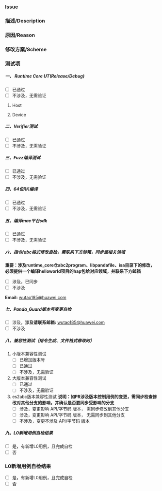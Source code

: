 ### Issue

### 描述/Description

### 原因/Reason

### 修改方案/Scheme


### **[测试项](https://gitee.com/openharmony/arkcompiler_runtime_core/wikis)**

##### **一、 Runtime Core UT(Release/Debug)**
- [ ] 已通过
- [ ] 不涉及，无需验证

1. Host

2. Device

##### **二、Verifier测试**
- [ ] 已通过
- [ ] 不涉及，无需验证

##### **三、Fuzz编译测试**
- [ ] 已通过
- [ ] 不涉及，无需验证

##### **四、64位RK编译**
- [ ] 已通过
- [ ] 不涉及，无需验证

##### **五、编译mac平台sdk**
- [ ] 已通过
- [ ] 不涉及，无需验证

##### **六、指令/abc格式修改自检，需联系下方邮箱，同步至相关领域**
**重要：涉及runtime_core仓abc2program、libpandafile、isa目录下的修改，必须提供一个编译helloworld项目的hap包给对应领域，并联系下方邮箱**
- [ ] 涉及，已同步
- [ ] 不涉及

**Email:** wutao185@huawei.com

##### **七、Panda_Guard版本号变更自检**

- [ ]  涉及，**涉及请联系邮箱:** wutao185@huawei.com
- [ ]  不涉及

##### **八、兼容性测试（指令生成、文件格式修改时）**
1. 小版本兼容性测试 <!-- 修改导致新abc无法运行在老镜像上时，需新增版本号 -->
    - [ ] 已增加版本号
    - [ ] 已通过
    - [ ] 不涉及，无需验证

2. 大版本兼容性测试 <!-- 配置target-api-version时，生成的abc需要能在对应版本运行-->
    - [ ] 已通过
    - [ ] 不涉及，无需验证

3. es2abc版本兼容性测试 <!-- 新版本es2abc编译的老版本API的abc文件，应能被老版本es2abc正常识别和处理-->
**说明：如PR涉及版本控制用例的变更，需同步检查修改对其他分支的影响，并确认是否要同步受影响的分支**
    - [ ] 涉及，变更影响 API/字节码 版本， 需同步修改到其他分支
    - [ ] 涉及，变更影响 API/字节码 版本， 无需同步到其他分支
    - [ ] 不涉及，变更不涉及 API/字节码 版本

##### **九、L0新增用例自检结果**
- [ ] 是，有新增L0用例，且完成自检
- [ ] 否

### L0新增用例自检结果
- [ ] 是，有新增L0用例，且完成自检
- [ ] 否
